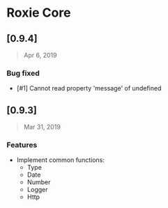 # Roxie Core

## [0.9.4]
> Apr 6, 2019

### Bug fixed

* [#1] Cannot read property 'message' of undefined

## [0.9.3]
> Mar 31, 2019

### Features

* Implement common functions:
  * Type
  * Date
  * Number
  * Logger
  * Http

